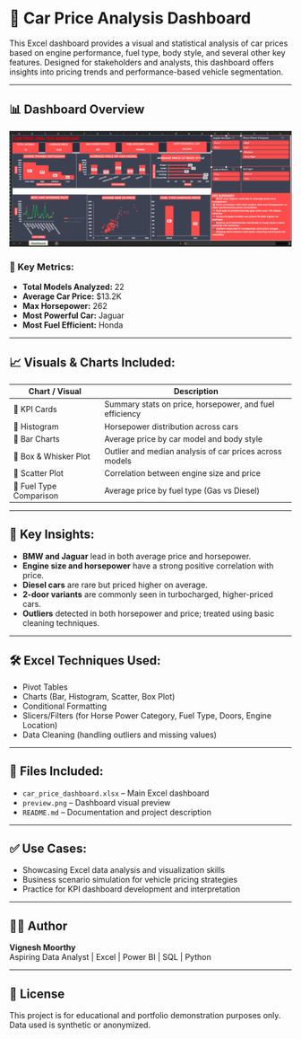 # 🚗 Car Price Analysis Dashboard

This Excel dashboard provides a visual and statistical analysis of car prices based on engine performance, fuel type, body style, and several other key features. Designed for stakeholders and analysts, this dashboard offers insights into pricing trends and performance-based vehicle segmentation.

---

## 📊 Dashboard Overview

![Dashboard Preview](preview.png)

### 🧩 Key Metrics:
- **Total Models Analyzed:** 22
- **Average Car Price:** $13.2K
- **Max Horsepower:** 262
- **Most Powerful Car:** Jaguar
- **Most Fuel Efficient:** Honda

---

## 📈 Visuals & Charts Included:
| Chart / Visual              | Description                                                                 |
|-----------------------------|-----------------------------------------------------------------------------|
| 🔹 KPI Cards                | Summary stats on price, horsepower, and fuel efficiency                     |
| 🔹 Histogram                | Horsepower distribution across cars                                         |
| 🔹 Bar Charts               | Average price by car model and body style                                   |
| 🔹 Box & Whisker Plot       | Outlier and median analysis of car prices across models                     |
| 🔹 Scatter Plot             | Correlation between engine size and price                                   |
| 🔹 Fuel Type Comparison     | Average price by fuel type (Gas vs Diesel)                                  |

---

## 🧠 Key Insights:
- **BMW and Jaguar** lead in both average price and horsepower.
- **Engine size and horsepower** have a strong positive correlation with price.
- **Diesel cars** are rare but priced higher on average.
- **2-door variants** are commonly seen in turbocharged, higher-priced cars.
- **Outliers** detected in both horsepower and price; treated using basic cleaning techniques.

---

## 🛠️ Excel Techniques Used:
- Pivot Tables
- Charts (Bar, Histogram, Scatter, Box Plot)
- Conditional Formatting
- Slicers/Filters (for Horse Power Category, Fuel Type, Doors, Engine Location)
- Data Cleaning (handling outliers and missing values)

---

## 📁 Files Included:
- `car_price_dashboard.xlsx` – Main Excel dashboard
- `preview.png` – Dashboard visual preview
- `README.md` – Documentation and project description

---

## ✅ Use Cases:
- Showcasing Excel data analysis and visualization skills
- Business scenario simulation for vehicle pricing strategies
- Practice for KPI dashboard development and interpretation

---

## 🧑‍💻 Author
**Vignesh Moorthy**  
Aspiring Data Analyst | Excel | Power BI | SQL | Python  

---

## 📝 License
This project is for educational and portfolio demonstration purposes only.  
Data used is synthetic or anonymized.
